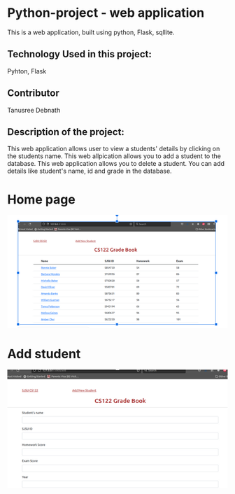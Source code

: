 # Python-project - web application
This is a web application, built using python, Flask, sqllite. 

## Technology Used in this project:
Pyhton, Flask

## Contributor
Tanusree Debnath

## Description of the project:

This web application allows user to view a students' details by clicking on the students name.
This web allpication allows you to add a student to the database.
This web application allows you to delete a student.
You can add details like student's name, id and grade in the database.

# Home page
![alt text](https://github.com/tanusgit/python-project/blob/main/static/images/home.png)

# Add student
![alt text](https://github.com/tanusgit/python-project/blob/main/static/images/add.png)


